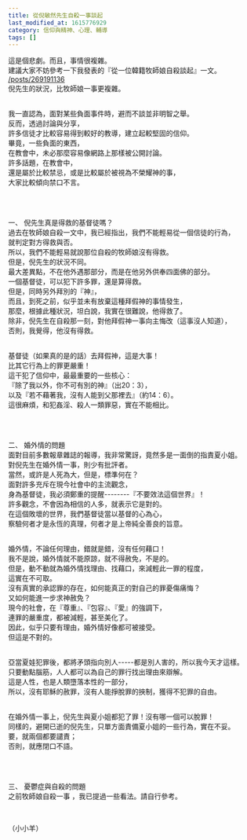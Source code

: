 ```yaml
---
title: 從倪敏然先生自殺一事談起
last_modified_at: 1615776929
category: 信仰與精神、心理、輔導
tags: []
---
```


<p>這是個悲劇。而且，事情很複雜。<br>
建議大家不妨參考一下我發表的『從一位韓籍牧師娘自殺談起』一文。<br>
<a href="/posts/269191136" target="_blank">/posts/269191136</a><br>
倪先生的狀況，比牧師娘一事更複雜。</p>

<p><br>
我一直認為，面對某些負面事件時，避而不談並非明智之舉。<br>
反而，透過討論與分享，<br>
許多信徒才比較容易得到較好的教導，建立起較堅固的信仰。<br>
畢竟，一些負面的東西，<br>
在教會中，未必那麼容易像網路上那樣被公開討論。<br>
許多話題，在教會中，<br>
還是屬於比較禁忌，或是比較屬於被視為不榮耀神的事，<br>
大家比較傾向禁口不言。</p>

<p>&nbsp;</p>

<p><br>
一、 倪先生真是得救的基督徒嗎？<br>
過去在牧師娘自殺一文中，我已經指出，我們不能輕易從一個信徒的行為，<br>
就判定對方得救與否。<br>
所以，我們不能輕易就說那位自殺的牧師娘沒有得救。<br>
但是，倪先生的狀況不同。<br>
最大差異點，不在他外遇那部分，而是在他另外供奉四面佛的部分。<br>
一個基督徒，可以犯下許多罪，還是算得救。<br>
但是，同時另外拜別的『神』，<br>
而且，到死之前，似乎並未有放棄這種拜假神的事情發生，<br>
那麼，根據此種狀況，坦白說，我實在很難說，他得救了。<br>
除非，倪先生在自殺那一刻，對他拜假神一事向主悔改（這事沒人知道），<br>
否則，我覺得，他沒有得救。</p>

<p><br>
基督徒（如果真的是的話）去拜假神，這是大事！<br>
比其它行為上的罪更嚴重！<br>
這干犯了信仰中，最最重要的一些核心：<br>
『除了我以外，你不可有別的神』（出20：3），<br>
以及『若不藉著我，沒有人能到父那裡去』（約14：6）。<br>
這很麻煩，和犯姦淫、殺人一類罪惡，實在不能相比。</p>

<p>&nbsp;</p>

<p><br>
二、 婚外情的問題<br>
面對目前多數報章雜誌的報導，我非常驚訝，竟然多是一面倒的指責夏小姐。<br>
對倪先生在婚外情一事，則少有批評者。<br>
當然，或許是人死為大，但是，標準何在？<br>
面對許多充斥在現今社會中的主流觀念，<br>
身為基督徒，我必須鄭重的提醒--------『不要效法這個世界』！<br>
許多觀念，不會因為相信的人多，就表示它是對的。<br>
在這個敗壞的世界，我們基督徒當以基督的心為心，<br>
察驗何者才是永恆的真理，何者才是上帝純全善良的旨意。</p>

<p><br>
婚外情，不論任何理由，錯就是錯，沒有任何藉口！<br>
我不是說，婚外情就不能原諒，就不得赦免，不是的。<br>
但是，動不動就為婚外情找理由、找藉口，來減輕此一罪的程度，<br>
這實在不可取。<br>
沒有真實的承認罪的存在，如何能真正的對自己的罪憂傷痛悔？<br>
又如何能進一步求神赦免？<br>
現今的社會，在『尊重』、『包容』、『愛』的強調下，<br>
連罪的嚴重度，都被減輕，甚至美化了。<br>
因此，似乎只要有理由，婚外情好像都可被接受。<br>
但這是不對的。</p>

<p><br>
亞當夏娃犯罪後，都將矛頭指向別人-----都是別人害的，所以我今天才這樣。<br>
只要動點腦筋，人人都可以為自己的罪行找出理由來辯解。<br>
這是人性，也是人類墮落本性的一部分，<br>
所以，沒有耶穌的赦罪，沒有人能掙脫罪的挾制，獲得不犯罪的自由。</p>

<p><br>
在婚外情一事上，倪先生與夏小姐都犯了罪！沒有哪一個可以脫罪！<br>
同樣的，避開已逝的倪先生，只單方面責備夏小姐的一些行為，實在不妥。<br>
要，就兩個都要譴責；<br>
否則，就應閉口不語。</p>

<p>&nbsp;</p>

<p><br>
三、 憂鬱症與自殺的問題<br>
之前牧師娘自殺一事 ，我已提過一些看法。請自行參考。</p>

<p>&nbsp;</p>

<p>（小小羊）</p>


